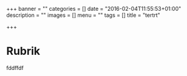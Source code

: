 +++
banner = ""
categories = []
date = "2016-02-04T11:55:53+01:00"
description = ""
images = []
menu = ""
tags = []
title = "tertrt"

+++
# Rubrik
fddffdf
